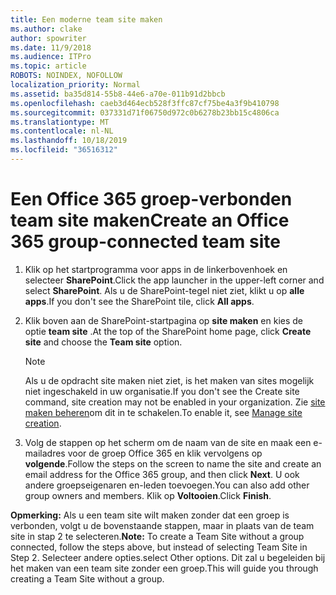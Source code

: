 ```yaml
---
title: Een moderne team site maken
ms.author: clake
author: spowriter
ms.date: 11/9/2018
ms.audience: ITPro
ms.topic: article
ROBOTS: NOINDEX, NOFOLLOW
localization_priority: Normal
ms.assetid: ba35d814-55b8-44e6-a70e-011b91d2bbcb
ms.openlocfilehash: caeb3d464ecb528f3ffc87cf75be4a3f9b410798
ms.sourcegitcommit: 037331d71f06750d972c0b6278b23bb15c4806ca
ms.translationtype: MT
ms.contentlocale: nl-NL
ms.lasthandoff: 10/18/2019
ms.locfileid: "36516312"
---
```

# <a name="create-an-office-365-group-connected-team-site"></a><span data-ttu-id="7ebf6-102">Een Office 365 groep-verbonden team site maken</span><span class="sxs-lookup"><span data-stu-id="7ebf6-102">Create an Office 365 group-connected team site</span></span>

1. <span data-ttu-id="7ebf6-103">Klik op het startprogramma voor apps in de linkerbovenhoek en selecteer **SharePoint**.</span><span class="sxs-lookup"><span data-stu-id="7ebf6-103">Click the app launcher in the upper-left corner and select **SharePoint**.</span></span> <span data-ttu-id="7ebf6-104">Als u de SharePoint-tegel niet ziet, klikt u op **alle apps**.</span><span class="sxs-lookup"><span data-stu-id="7ebf6-104">If you don't see the SharePoint tile, click **All apps**.</span></span>
    
2. <span data-ttu-id="7ebf6-105">Klik boven aan de SharePoint-startpagina op **site maken** en kies de optie **team site** .</span><span class="sxs-lookup"><span data-stu-id="7ebf6-105">At the top of the SharePoint home page, click **Create site** and choose the **Team site** option.</span></span> 
    
    > [!NOTE]
    > <span data-ttu-id="7ebf6-106">Als u de opdracht site maken niet ziet, is het maken van sites mogelijk niet ingeschakeld in uw organisatie.</span><span class="sxs-lookup"><span data-stu-id="7ebf6-106">If you don't see the Create site command, site creation may not be enabled in your organization.</span></span> <span data-ttu-id="7ebf6-107">Zie [site maken beheren](https://go.microsoft.com/fwlink/?linkid=2009644)om dit in te schakelen.</span><span class="sxs-lookup"><span data-stu-id="7ebf6-107">To enable it, see [Manage site creation](https://go.microsoft.com/fwlink/?linkid=2009644).</span></span> 
  
3. <span data-ttu-id="7ebf6-108">Volg de stappen op het scherm om de naam van de site en maak een e-mailadres voor de groep Office 365 en klik vervolgens op **volgende**.</span><span class="sxs-lookup"><span data-stu-id="7ebf6-108">Follow the steps on the screen to name the site and create an email address for the Office 365 group, and then click **Next**.</span></span> <span data-ttu-id="7ebf6-109">U ook andere groepseigenaren en-leden toevoegen.</span><span class="sxs-lookup"><span data-stu-id="7ebf6-109">You can also add other group owners and members.</span></span> <span data-ttu-id="7ebf6-110">Klik op **Voltooien**.</span><span class="sxs-lookup"><span data-stu-id="7ebf6-110">Click **Finish**.</span></span>
  
 <span data-ttu-id="7ebf6-111">**Opmerking:** Als u een team site wilt maken zonder dat een groep is verbonden, volgt u de bovenstaande stappen, maar in plaats van de team site in stap 2 te selecteren.</span><span class="sxs-lookup"><span data-stu-id="7ebf6-111">**Note:** To create a Team Site without a group connected, follow the steps above, but instead of selecting Team Site in Step 2.</span></span> <span data-ttu-id="7ebf6-112">Selecteer andere opties.</span><span class="sxs-lookup"><span data-stu-id="7ebf6-112">select Other options.</span></span> <span data-ttu-id="7ebf6-113">Dit zal u begeleiden bij het maken van een team site zonder een groep.</span><span class="sxs-lookup"><span data-stu-id="7ebf6-113">This will guide you through creating a Team Site without a group.</span></span> 
    

